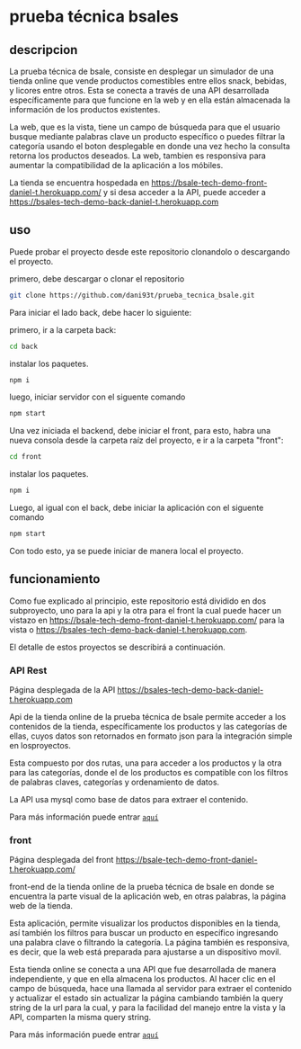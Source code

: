 # prueba técnica bsales

## descripcion
La prueba técnica de bsale, consiste en desplegar un simulador de una tienda online que vende productos comestibles entre ellos snack, bebidas, y licores entre otros. Esta se conecta a través de una API desarrollada específicamente para que funcione en la web y en ella están almacenada la información de los productos existentes.

La web, que es la vista, tiene un campo de búsqueda para que el usuario busque mediante palabras clave un producto específico o puedes filtrar la categoría usando el boton desplegable en donde una vez hecho la consulta retorna los productos deseados. La web, tambien es responsiva para aumentar la compatibilidad de la aplicación a los móbiles. 

La tienda se encuentra hospedada en https://bsale-tech-demo-front-daniel-t.herokuapp.com/ y si desa acceder a la API, puede acceder a https://bsales-tech-demo-back-daniel-t.herokuapp.com

## uso
Puede probar el proyecto desde este repositorio clonandolo o descargando el proyecto. 

primero, debe descargar o clonar el repositorio
```bash
git clone https://github.com/dani93t/prueba_tecnica_bsale.git
```

Para iniciar el lado back, debe hacer lo siguiente:

primero, ir a la carpeta back:

```bash
cd back
```

instalar los paquetes.
```bash
npm i
```

luego, iniciar servidor con el siguente comando
```bash
npm start
```

Una vez iniciada el backend, debe iniciar el front, para esto, habra una nueva consola desde la carpeta raíz del proyecto, e ir a la carpeta "front":

```bash
cd front
```

instalar los paquetes.
```bash
npm i
```

Luego, al igual con el back, debe iniciar la aplicación con el siguente comando

```bash
npm start
```
Con todo esto, ya se puede iniciar de manera local el proyecto.

## funcionamiento
Como fue explicado al principio, este repositorio está dividido en dos subproyecto, uno para la api y la otra para el front la cual puede hacer un vistazo en https://bsale-tech-demo-front-daniel-t.herokuapp.com/ para la vista o https://bsales-tech-demo-back-daniel-t.herokuapp.com. 

El detalle de estos proyectos se describirá a continuación.

### API Rest

Página desplegada de la API https://bsales-tech-demo-back-daniel-t.herokuapp.com

Api de la tienda online de la prueba técnica de bsale permite acceder a los contenidos de la tienda, específicamente los productos y las categorías de ellas, cuyos datos son retornados en formato json para la integración simple en losproyectos.

Esta compuesto por dos rutas, una para acceder a los productos y la otra para las categorías, donde el de los productos es compatible con los filtros de palabras claves, categorías y ordenamiento de datos.

La API usa mysql como base de datos para extraer el contenido.

Para más información puede entrar [`aquí`](./back#readme)

### front

Página desplegada del front https://bsale-tech-demo-front-daniel-t.herokuapp.com/

front-end de la tienda online de la prueba técnica de bsale en donde se encuentra la parte visual de la aplicación web, en otras palabras, la página web de la tienda.

Esta aplicación, permite visualizar los productos disponibles en la tienda, así también los filtros para buscar un producto en específico ingresando una palabra clave o filtrando la categoría. La página también es responsiva, es decir, que la web está preparada para ajustarse a un dispositivo movil.

Esta tienda online se conecta a una API que fue desarrollada de manera independiente, y que en ella almacena los productos. Al hacer clic en el campo de búsqueda, hace una llamada al servidor para extraer el contenido y actualizar el estado sin actualizar la página cambiando también la query string de la url para la cual, y para la facilidad del manejo entre la vista y la API, comparten la misma query string.

Para más información puede entrar [`aquí`](./front#readme)